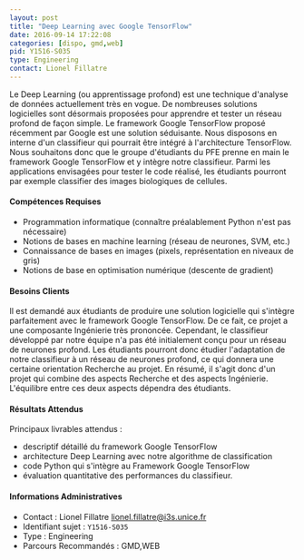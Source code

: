 ```yaml
---
layout: post
title: "Deep Learning avec Google TensorFlow"
date: 2016-09-14 17:22:08
categories: [dispo, gmd,web]
pid: Y1516-S035
type: Engineering
contact: Lionel Fillatre
---
```

       
Le Deep Learning (ou apprentissage profond) est une technique d'analyse de données actuellement très en vogue. De nombreuses solutions logicielles sont désormais proposées pour apprendre et tester un réseau profond de façon simple. Le framework Google TensorFlow proposé récemment par Google est une solution séduisante. Nous disposons en interne d'un classifieur qui pourrait être intégré à l'architecture TensorFlow. Nous souhaitons donc que le groupe d'étudiants du PFE prenne en main le framework Google TensorFlow et y intègre notre classifieur. Parmi les applications envisagées pour tester le code réalisé, les étudiants pourront par exemple classifier des images biologiques de cellules.

#### Compétences Requises
- Programmation informatique (connaître préalablement Python n'est pas nécessaire)
- Notions de bases en machine learning (réseau de neurones, SVM, etc.)
- Connaissance de bases en images (pixels, représentation en niveaux de gris)
- Notions de base en optimisation numérique (descente de gradient)


#### Besoins Clients
Il est demandé aux étudiants de produire une solution logicielle qui s'intègre parfaitement avec le framework Google TensorFlow. De ce fait, ce projet a une composante Ingénierie très prononcée. Cependant, le classifieur développé par notre équipe n'a pas été initialement conçu pour un réseau de neurones profond. Les étudiants pourront donc étudier l'adaptation de notre classifieur à un réseau de neurones profond, ce qui donnera une certaine orientation Recherche au projet. En résumé, il s'agit donc d'un projet qui combine des aspects Recherche et des aspects Ingénierie. L'équilibre entre ces deux aspects dépendra des étudiants.

#### Résultats Attendus
Principaux livrables attendus :
- descriptif détaillé du framework Google TensorFlow
- architecture Deep Learning avec notre algorithme de classification
- code Python qui s'intègre au Framework Google TensorFlow
- évaluation quantitative des performances du classifieur.
     

#### Informations Administratives
  * Contact : Lionel Fillatre <lionel.fillatre@i3s.unice.fr>
  * Identifiant sujet : `Y1516-S035`
  * Type : Engineering
  * Parcours Recommandés : GMD,WEB
     